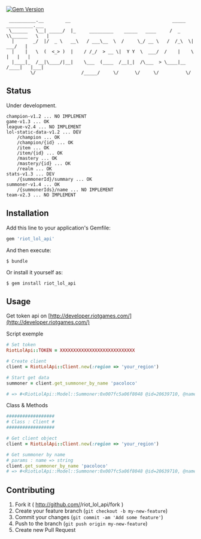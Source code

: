[![Gem Version](https://badge.fury.io/rb/riot_lol_api.svg)](http://badge.fury.io/rb/riot_lol_api)

```
 __________.__        __                                      _____ __________.___ 
 \______   \__| _____/  |_     _________    _____   ____     /  _  \\______   \   |
  |       _/  |/  _ \   __\   / ___\__  \  /     \_/ __ \   /  /_\  \|     ___/   |
  |    |   \  (  <_> )  |    / /_/  > __ \|  Y Y  \  ___/  /    |    \    |   |   |
  |____|_  /__|\____/|__|    \___  (____  /__|_|  /\___  > \____|__  /____|   |___|
         \/                 /_____/     \/      \/     \/          \/              
```

## Status 

Under development.

```
champion-v1.2 ... NO IMPLEMENT
game-v1.3 ... OK
league-v2.4 ... NO IMPLEMENT
lol-static-data-v1.2 ... DEV
	/champion ... OK
	/champion/{id} ... OK
	/item ... OK
	/item/{id} ... OK
	/mastery ... OK
	/mastery/{id} ... OK
	/realm ... OK
stats-v1.3 ... DEV
	/{summonerId}/summary ... OK
summoner-v1.4 ... OK
	/{summonerIds}/name ... NO IMPLEMENT
team-v2.3 ... NO IMPLEMENT
```

## Installation

Add this line to your application's Gemfile:
```ruby
gem 'riot_lol_api'
```

And then execute:
```shell
$ bundle
```

Or install it yourself as:
```shell
$ gem install riot_lol_api
```

## Usage

Get token api on [http://developer.riotgames.com/](http://developer.riotgames.com/)

Script exemple 
```ruby
# Set token
RiotLolApi::TOKEN = XXXXXXXXXXXXXXXXXXXXXXXXXXXX

# Create client
client = RiotLolApi::Client.new(:region => 'your_region')

# Start get data
summoner = client.get_summoner_by_name 'pacoloco'

# => #<RiotLolApi::Model::Summoner:0x007fc5a06f8048 @id=20639710, @name="PacoLoco", @profile_icon_id=8, @summoner_level=30, @revision_date=1398345588000, @region="euw">

```

Class & Methods
```ruby
##################
# Class : Client #
##################

# Get client object
client = RiotLolApi::Client.new(:region => 'your_region')

# Get summoner by name
# params : name => string
client.get_summoner_by_name 'pacoloco'
# => #<RiotLolApi::Model::Summoner:0x007fc5a06f8048 @id=20639710, @name="PacoLoco", @profile_icon_id=8, @summoner_level=30, @revision_date=1398345588000, @region="euw">

```

## Contributing

1. Fork it ( http://github.com/<my-github-username>/riot_lol_api/fork )
2. Create your feature branch (`git checkout -b my-new-feature`)
3. Commit your changes (`git commit -am 'Add some feature'`)
4. Push to the branch (`git push origin my-new-feature`)
5. Create new Pull Request
